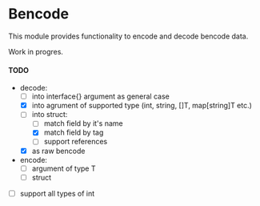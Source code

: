 # Bencode

This module provides functionality to encode and decode bencode data.

Work in progres.

#### TODO
- decode:
    - [ ] into interface{} argument as general case
    - [x] into agrument of supported type (int, string, []T, map[string]T etc.)
    - [ ] into struct:
        - [ ] match field by it's name
        - [x] match field by tag
        - [ ] support references
    - [x] as raw bencode
- encode:
    - [ ] argument of type T
    - [ ] struct
- [ ] support all types of int
